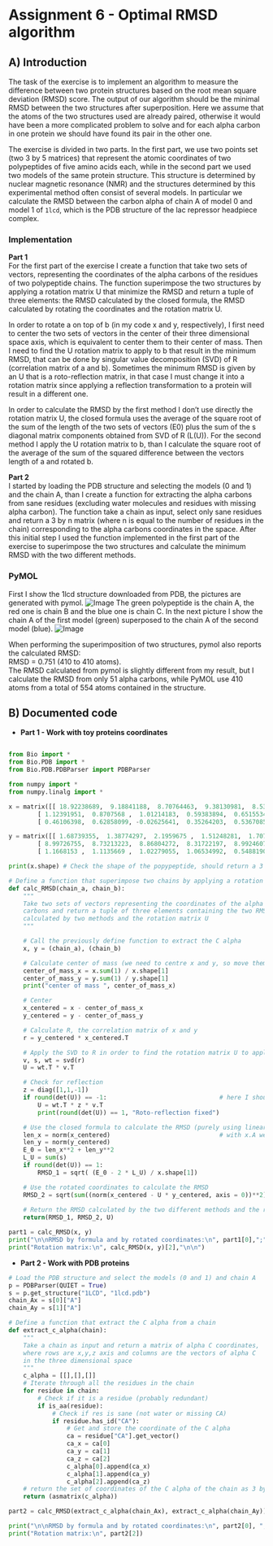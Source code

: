 # Assignment 6 - Optimal RMSD algorithm 

## A) Introduction

The task of the exercise is to implement an algorithm to measure the difference between two protein structures based on the root mean square deviation (RMSD) score. The output of our algorithm should be the minimal RMSD between the two structures after superposition. Here we assume that the atoms of the two structures used are already paired, otherwise it would have been a more complicated problem to solve and for each alpha carbon in one protein we should have found its pair in the other one.  

The exercise is divided in two parts. In the first part, we use two points set (two 3 by 5 matrices) that represent the atomic coordinates of two polypeptides of five amino acids each, while in the second part we used two models of the same protein structure. This structure is determined by nuclear magnetic resonance (NMR) and the structures determined by this experimental method often consist of several models. In particular we calculate the RMSD between the carbon alpha of chain A of model 0 and model 1 of `1lcd`, which is the PDB structure of the lac repressor headpiece complex.

### Implementation

__Part 1__  
For the first part of the exercise I create a function that take two sets of vectors, representing the coordinates of the alpha carbons of the residues of two polypeptide chains. The function superimpose the two structures by applying a rotation matrix U that minimize the RMSD and return a tuple of three elements: the RMSD calculated by the closed formula, the RMSD calculated by rotating the coordinates and the rotation matrix U.  

In order to rotate a on top of b (in my code x and y, respectively), I first need to center the two sets of vectors in the center of their three dimensional space axis, which is equivalent to center them to their center of mass. Then I need to find the U rotation matrix to apply to b that result in the minimum RMSD, that can be done by singular value decomposition (SVD) of R (correlation matrix of a and b). Sometimes the minimum RMSD is given by an U that is a roto-reflection matrix, in that case I must change it into a rotation matrix since applying a reflection transformation to a protein will result in a different one.  

In order to calculate the RMSD by the first method I don’t use directly the rotation matrix U, the closed formula uses the average of the square root of the sum of the length of the two sets of vectors (E0) plus the sum of the s diagonal matrix components obtained from SVD of R (L(U)). For the second method I apply the U rotation matrix to b, than I calculate the square root of the average of the sum of the squared difference between the vectors length of a and rotated b.

__Part 2__  
I started by loading the PDB structure and selecting the models (0 and 1) and the chain A, than I create a function for extracting the alpha carbons from sane residues (excluding water molecules and residues with missing alpha carbon). The function take a chain as input, select only sane 
residues and return a 3 by n matrix (where n is equal to the number of residues in the chain) corresponding to the alpha carbons coordinates in the space.
After this initial step I used the function implemented in the first part of the exercise to superimpose the two structures and calculate the minimum RMSD with the two different methods.  

### PyMOL
First I show the 1lcd structure downloaded from PDB, the pictures are generated with pymol.
![Image](1lcd_model_colours.png)
The green polypeptide is the chain A, the red one is chain B and the blue one is chain C. In the next picture I show the chain A of the first model (green) superposed to the chain A of the second model (blue).
![Image](1lcd_aligned_pymol.png)

When performing the superimposition of two structures, pymol also reports the calculated RMSD:  
RMSD = 0.751 (410 to 410 atoms).  
The RMSD calculated from pymol is slightly different from my result, but I calculate the RMSD from only 51 alpha carbons, while PyMOL use 410 atoms from a total of 554 atoms contained in the structure.

## B) Documented code

* __Part 1 - Work with toy proteins coordinates__

```python

from Bio import *
from Bio.PDB import *
from Bio.PDB.PDBParser import PDBParser

from numpy import *
from numpy.linalg import *

x = matrix([[ 18.92238689,  9.18841188,  8.70764463,  9.38130981,  8.53057997],      # x
        [ 1.12391951,  0.8707568 ,  1.01214183,  0.59383894,  0.65155349],           # y 
        [ 0.46106398,  0.62858099, -0.02625641,  0.35264203,  0.53670857]], 'f')     # z

y = matrix([[ 1.68739355,  1.38774297,  2.1959675 ,  1.51248281,  1.70793414],
        [ 8.99726755,  8.73213223,  8.86804272,  8.31722197,  8.9924607 ],
        [ 1.1668153 ,  1.1135669 ,  1.02279055,  1.06534992,  0.54881902]], 'f')

print(x.shape) # Check the shape of the popypeptide, should return a 3 by n matrix where n equal the number of residues

# Define a function that superimpose two chains by applying a rotation matrix U that minimize the RMSD
def calc_RMSD(chain_a, chain_b):
    """
    Take two sets of vectors representing the coordinates of the alpha 
    carbons and return a tuple of three elements containing the two RMSD 
    calculated by two methods and the rotation matrix U
    """

    # Call the previously define function to extract the C alpha
    x, y = (chain_a), (chain_b)

    # Calculate center of mass (we need to centre x and y, so move them to their center of mass)
    center_of_mass_x = x.sum(1) / x.shape[1]
    center_of_mass_y = y.sum(1) / y.shape[1]
    print("center of mass ", center_of_mass_x)

    # Center
    x_centered = x - center_of_mass_x
    y_centered = y - center_of_mass_y

    # Calculate R, the correlation matrix of x and y
    r = y_centered * x_centered.T 

    # Apply the SVD to R in order to find the rotation matrix U to apply to Y in order to minimize the RMSD
    v, s, wt = svd(r)                
    U = wt.T * v.T 

    # Check for reflection  
    z = diag([1,1,-1])                
    if round(det(U)) == -1:                               # here I should also change the sign of the third element of the s vector
        U = wt.T * z * v.T                                    
        print(round(det(U)) == 1, "Roto-reflection fixed")

    # Use the closed formula to calculate the RMSD (purely using linear algebra)
    len_x = norm(x_centered)                              # with x.A we can use x as array (element wise moltiplication) 
    len_y = norm(y_centered)
    E_0 = len_x**2 + len_y**2
    L_U = sum(s)
    if round(det(U)) == 1:
        RMSD_1 = sqrt( (E_0 - 2 * L_U) / x.shape[1])

    # Use the rotated coordinates to calculate the RMSD
    RMSD_2 = sqrt(sum((norm(x_centered - U * y_centered, axis = 0))**2) / x.shape[1]) # with axis = 0 output the sum of each col
    
    # Return the RMSD calculated by the two different methods and the rotation matrix U
    return(RMSD_1, RMSD_2, U)

part1 = calc_RMSD(x, y)
print("\n\nRMSD by formula and by rotated coordinates:\n", part1[0],";", part1[1],"\n")
print("Rotation matrix:\n", calc_RMSD(x, y)[2],"\n\n")
```

* __Part 2 - Work with PDB proteins__

```python
# Load the PDB structure and select the models (0 and 1) and chain A
p = PDBParser(QUIET = True)
s = p.get_structure("1LCD", "1lcd.pdb")
chain_Ax = s[0]["A"]
chain_Ay = s[1]["A"]

# Define a function that extract the C alpha from a chain
def extract_c_alpha(chain):
    """
    Take a chain as input and return a matrix of alpha C coordinates, 
    where rows are x,y,z axis and columns are the vectors of alpha C 
    in the three dimensional space
    """
    c_alpha = [[],[],[]]
    # Iterate through all the residues in the chain
    for residue in chain:
        # Check if it is a residue (probably redundant)
        if is_aa(residue):
            # Check if res is sane (not water or missing CA)
            if residue.has_id("CA"):      
                # Get and store the coordinate of the C alpha                           
                ca = residue["CA"].get_vector()                      
                ca_x = ca[0]
                ca_y = ca[1]
                ca_z = ca[2]
                c_alpha[0].append(ca_x)
                c_alpha[1].append(ca_y)
                c_alpha[2].append(ca_z)
    # return the set of coordinates of the C alpha of the chain as 3 by n matrix, where n are the number of residues
    return (asmatrix(c_alpha))

part2 = calc_RMSD(extract_c_alpha(chain_Ax), extract_c_alpha(chain_Ay))

print("\n\nRMSD by formula and by rotated coordinates:\n", part2[0], ";", part2[1], "\n")
print("Rotation matrix:\n", part2[2])
```